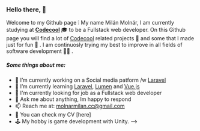 ### Hello there, 👋

Welcome to my Github page :grey_exclamation:
My name Milán Molnár, I am currently studying at <b> [Codecool] </b>  🎓 to be a Fullstack web developer.
On this Github page you will find a lot of [Codecool] related projects :notebook_with_decorative_cover: and some that I made just for fun :tada: .
I am continuosly trying my best to improve in all fields of software development :weight_lifting_man: .


##### Some things about me:
- 🔭 I’m currently working on a Social media patform /w [Laravel]
- 🌱 I’m currently learning [Laravel], [Lumen] and [Vue.js]
- :necktie: I'm currently looking for job as a Fullstack web developer
- 💬 Ask me about anything, Im happy to respond
- 📫 Reach me at: molnarmilan.cc@gmail.com
- :page_with_curl: You can check my CV [here]
- :joystick: My hobby is game development with Unity.
-->

[//]: # (These are reference links used in the body of this note and get stripped out when the markdown processor does its job. There is no need to format nicely because it shouldn't be seen. Thanks SO - http://stackoverflow.com/questions/4823468/store-comments-in-markdown-syntax)


   [Codecool]: <https://codecool.com/hu/>
   [Github]: <https://github.com/>
   [Bootstrap]: <https://getbootstrap.com/>
   [jQuery]: <http://jquery.com>
   [Laravel]: <https://laravel.com/>
   [Php]: <https://www.php.net/>
   [PHP storm]: <https://www.jetbrains.com/phpstorm/>
   [Vue.js]: <https://vuejs.org/>
   [Lumen]: <https://lumen.laravel.com/>
   [Instagram-like social media app]: <https://github.com/MilanMolnar/Laravel-instagram-like-project>
   [Messenger app]: <https://github.com/MilanMolnar/Vue-messenger-app>
   
   
